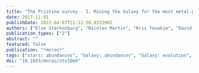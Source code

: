 ```yaml
---
title: "The Pristine survey - I. Mining the Galaxy for the most metal-poor stars"
date: 2017-11-01
publishDate: 2022-04-07T21:12:58.813390Z
authors: ["Else Starkenburg", "Nicolas Martin", "Kris Youakim", "David S. Aguado", "Carlos Allende Prieto", "Anke Arentsen", "Edouard J. Bernard", "Piercarlo Bonifacio", "Elisabetta Caffau", "Raymond G. Carlberg", "Patrick Côté", "Morgan Fouesneau", "Patrick François", "Oliver Franke", "Jonay I. González Hernández", "Stephen D.~J. Gwyn", "Vanessa Hill", "Rodrigo A. Ibata", "Pascale Jablonka", "Nicolas Longeard", "Alan W. McConnachie", "Julio F. Navarro", "Rubén Sánchez-Janssen", "Eline Tolstoy", "Kim A. Venn"]
publication_types: ["2"]
abstract: ""
featured: false
publication: "*mnras*"
tags: ["stars: abundances", "Galaxy: abundances", "Galaxy: evolution", "Galaxy: formation", "Galaxy: halo", "galaxies: dwarf", "Astrophysics - Astrophysics of Galaxies", "Astrophysics - Instrumentation and Methods for Astrophysics", "Astrophysics - Solar and Stellar Astrophysics"]
doi: "10.1093/mnras/stx1068"
---
```


